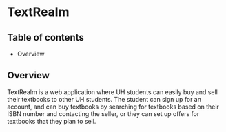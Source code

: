 # TextRealm

## Table of contents
* Overview

## Overview 

TextRealm is a web application where UH students can easily buy and sell their textbooks to other UH students. The student can 
sign up for an account, and can buy textbooks by searching for textbooks based on their ISBN number and contacting the seller, 
or they can set up offers for textbooks that they plan to sell.
